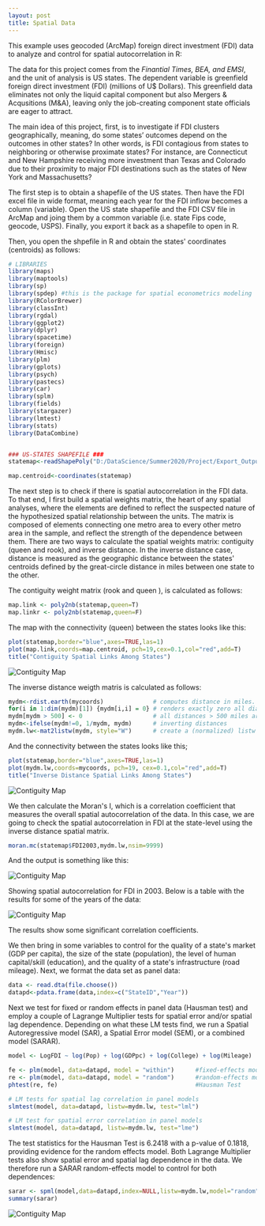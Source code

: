 ```yaml
---
layout: post
title: Spatial Data
---
```


This example uses geocoded (ArcMap) foreign direct investment (FDI) data to analyze and control for spatial autocorrelation in R:

The data for this project comes from the *Finantial Times, BEA, and EMSI*, and the unit of analysis is US states. The dependent variable is greenfield foreign direct investment (FDI) (millions of U$ Dollars). This greenfield data eliminates not only the liquid capital component but also Mergers & Acqusitions (M&A), leaving only the job-creating component state officials are eager to attract. 

The main idea of this project, first, is to investigate if FDI clusters geographically, meaning, do some states’ outcomes depend on the outcomes in other states? In other words, is FDI contagious from states to neighboring or otherwise proximate states? For instance, are Connecticut and New Hampshire receiving more investment than Texas and Colorado due to their proximity to major FDI destinations such as the states of New York and Massachusetts?

The first step is to obtain a shapefile of the US states. Then have the FDI excel file in wide format, meaning each year for the FDI inflow becomes a column (variable). Open the US state shapefile and the FDI CSV file in ArcMap and joing them by a common variable (i.e. state Fips code, geocode, USPS). Finally, you export it back as a shapefile to open in R.

Then, you open the shpefile in R and obtain the states' coordinates (centroids) as follows:

```R
# LIBRARIES
library(maps)
library(maptools)
library(sp)
library(spdep) #this is the package for spatial econometrics modeling
library(RColorBrewer)
library(classInt)
library(rgdal)
library(ggplot2)
library(dplyr)
library(spacetime)
library(foreign)
library(Hmisc)
library(plm)
library(gplots)
library(psych)
library(pastecs)
library(car)
library(splm)
library(fields)
library(stargazer)
library(lmtest)
library(stats)
library(DataCombine)


### US-STATES SHAPEFILE ###
statemap<-readShapePoly("D:/DataScience/Summer2020/Project/Export_Output_2.shp",IDvar="GEOID",proj4string=CRS("+proj=longlat +ellps=WGS84"))

map.centroid<-coordinates(statemap)   

```

The next step is to check if there is spatial autocorrelation in the FDI data. To that end, I first build a spatial weights matrix, the heart of any spatial analyses, where the elements are defined to reflect the suspected nature of the hypothesized spatial relationship between the units. The matrix is composed of elements connecting one metro area to every other metro area in the sample, and reflect the strength of the dependence between them. There are two ways to calculate the spatial weights matrix: contiguity (queen and rook), and inverse distance. In the inverse distance case, distance is measured as the geographic distance between the states' centroids defined by the great-circle distance in miles between one state to the other.

The contiguity weight matrix (rook and queen ), is calculated as follows:

```R
map.link <- poly2nb(statemap,queen=T)
map.linkr <- poly2nb(statemap,queen=F)

```

The map with the connectivity (queen) between the states looks like this:
```R
plot(statemap,border="blue",axes=TRUE,las=1)
plot(map.link,coords=map.centroid, pch=19,cex=0.1,col="red",add=T)
title("Contiguity Spatial Links Among States")                 
```
![Contiguity Map](https://github.com/pmcavallo/pmcavallo.github.io/blob/master/images/queen2.png?raw=true)

The inverse distance weigth matris is calculated as follows:
```R
mydm<-rdist.earth(mycoords)              # computes distance in miles. 
for(i in 1:dim(mydm)[1]) {mydm[i,i] = 0} # renders exactly zero all diagonal elements
mydm[mydm > 500] <- 0                    # all distances > 500 miles are set to zero
mydm<-ifelse(mydm!=0, 1/mydm, mydm)      # inverting distances
mydm.lw<-mat2listw(mydm, style="W")      # create a (normalized) listw object
```
And the connectivity between the states looks like this;

```R
plot(statemap,border="blue",axes=TRUE,las=1)
plot(mydm.lw,coords=mycoords, pch=19, cex=0.1,col="red",add=T)
title("Inverse Distance Spatial Links Among States")  
```

![Contiguity Map](https://github.com/pmcavallo/pmcavallo.github.io/blob/master/images/inverse.png?raw=true)

We then calculate the Moran's I, which is a correlation coefficient that measures the overall spatial autocorrelation of the data. In this case, we are going to check the spatial autocorrelation in FDI at the state-level using the inverse distance spatial matrix.

```R
moran.mc(statemap$FDI2003,mydm.lw,nsim=9999)
```
And the output is something like this:

![Contiguity Map](https://github.com/pmcavallo/pmcavallo.github.io/blob/master/images/moran.PNG?raw=true)

Showing spatial autocorrelation for FDI in 2003. Below is a table with the results for some of the years of the data:

![Contiguity Map](https://github.com/pmcavallo/pmcavallo.github.io/blob/master/images/moran2.PNG?raw=true)

The results show some significant correlation coefficients. 

We then bring in some variables to control for the quality of a state's market (GDP per capita), the size of the state (population), the level of human capital/skill (education), and the quality of a state's infrastructure (road mileage). Next, we format the data set as panel data:

```R
data <- read.dta(file.choose())
datapd<-pdata.frame(data,index=c("StateID","Year"))
```

Next we test for fixed or random effects in panel data (Hausman test) and employ a couple of Lagrange Multiplier tests for spatial error and/or spatial lag dependence. Depending on what these LM tests find, we run a Spatial Autoregressive model (SAR), a Spatial Error model (SEM), or a combined model (SARAR).

```R
model <- LogFDI ~ log(Pop) + log(GDPpc) + log(College) + log(Mileage)

fe <- plm(model, data=datapd, model = "within")      #fixed-effects model
re <- plm(model, data=datapd, model = "random")      #random-effects model
phtest(re, fe)                                       #Hausman Test

# LM tests for spatial lag correlation in panel models
slmtest(model, data=datapd, listw=mydm.lw, test="lml") 

# LM test for spatial error correlation in panel models
slmtest(model, data=datapd, listw=mydm.lw, test="lme")

```

The test statistics for the Hausman Test is 6.2418 with a p-value of 0.1818, providing evidence for the random effects model. Both Lagrange Multiplier tests also show spatial error and spatial lag dependence in the data. We therefore run a SARAR random-effects model to control for both dependences:

```R
sarar <- spml(model,data=datapd,index=NULL,listw=mydm.lw,model="random",lag=TRUE, spatial.error="kkp",LeeYu=T)
summary(sarar)
```
![Contiguity Map](https://github.com/pmcavallo/pmcavallo.github.io/blob/master/images/reg.PNG?raw=true)

